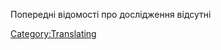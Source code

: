 Попередні відомості про дослідження відсутні

[Category:Translating](Category:Translating "wikilink")